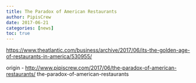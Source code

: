 ```yaml
---
title: The Paradox of American Restaurants
author: PipisCrew
date: 2017-06-21
categories: [news]
toc: true
---
```


https://www.theatlantic.com/business/archive/2017/06/its-the-golden-age-of-restaurants-in-america/530955/

origin - http://www.pipiscrew.com/2017/06/the-paradox-of-american-restaurants/ the-paradox-of-american-restaurants